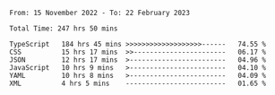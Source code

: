 <!-- <div align="center">
  
  ![](https://raw.githubusercontent.com/iaizawa0623/github-stats/master/generated/overview.svg#gh-dark-mode-only)
  ![](https://raw.githubusercontent.com/iaizawa0623/github-stats/master/generated/overview.svg#gh-light-mode-only)
  ![](https://raw.githubusercontent.com/iaizawa0623/github-stats/master/generated/languages.svg#gh-dark-mode-only)
  ![](https://raw.githubusercontent.com/iaizawa0623/github-stats/master/generated/languages.svg#gh-light-mode-only)

</div> -->


<!--
<a href="https://github.com/anuraghazra/github-readme-stats">
  <img src="https://github-readme-stats.vercel.app/api?username=iaizawa0623&show_icons=true&count_private=true&theme=dracula&line_height=40" />
  <img src="https://github-readme-stats.vercel.app/api/top-langs/?username=iaizawa0623&count_private=true&theme=dracula" />
</a>

***
-->

<!--START_SECTION:waka-->

```text
From: 15 November 2022 - To: 22 February 2023

Total Time: 247 hrs 50 mins

TypeScript   184 hrs 45 mins >>>>>>>>>>>>>>>>>>>------   74.55 %
CSS          15 hrs 17 mins  >>-----------------------   06.17 %
JSON         12 hrs 17 mins  >------------------------   04.96 %
JavaScript   10 hrs 9 mins   >------------------------   04.10 %
YAML         10 hrs 8 mins   >------------------------   04.09 %
XML          4 hrs 5 mins    -------------------------   01.65 %
```

<!--END_SECTION:waka-->
